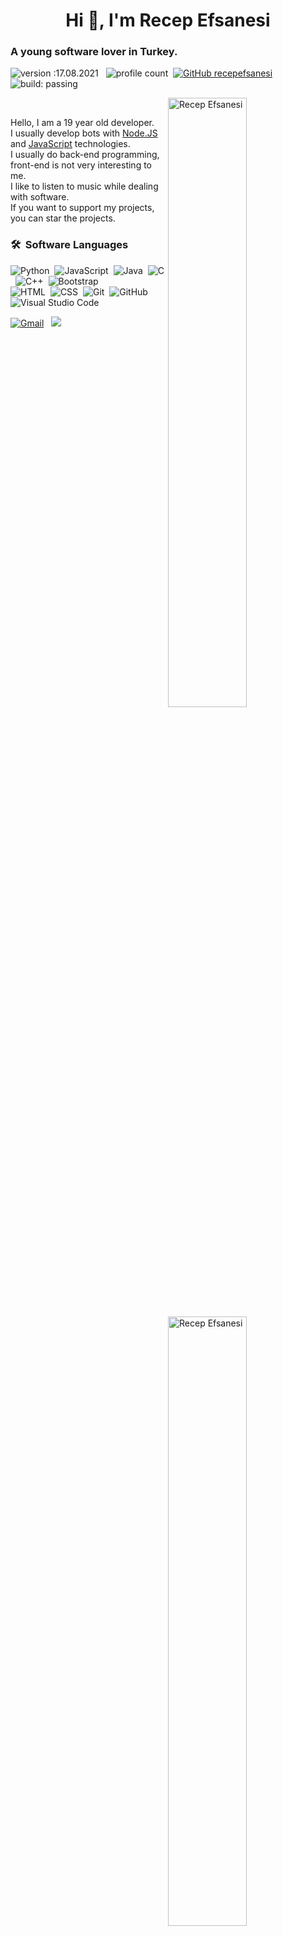 <h1 align="center">Hi 👋, I'm Recep Efsanesi</h1>

### A young software lover in Turkey.

![version :17.08.2021](https://img.shields.io/badge/version-17.08.2021-informational) &nbsp;
![profile count](https://komarev.com/ghpvc/?username=recepefsanesi&color=red)&nbsp;
[![GitHub recepefsanesi](https://img.shields.io/github/followers/recepefsanesi?label=follow&style=social)](https://github.com/recepefsanesi)&nbsp;
![build: passing](https://img.shields.io/badge/build-passing-success)


<p><img align="right" width="50%" src="https://github-readme-stats.vercel.app/api/top-langs?username=recepefsanesi&theme=dark&show_icons=true&locale=en&layout=compact" alt="Recep Efsanesi" /></p>

<p>&nbsp;<img align="right" width="50%" src="https://github-readme-stats.vercel.app/api?username=recepefsanesi&theme=dark&show_icons=true&locale=en" alt="Recep Efsanesi"  ></p>

Hello, I am a 19 year old developer.\
I usually develop bots with [Node.JS](https://nodejs.org/en/docs/) and [JavaScript](https://developer.mozilla.org/en-US/docs/Web/JavaScript/Reference) technologies.\
I usually do back-end programming, front-end is not very interesting to me.\
I like to listen to music while dealing with software.\
If you want to support my projects, you can star the projects.


### 🛠 &nbsp;Software Languages
![Python](https://img.shields.io/badge/-Python-05122A?style=flat&logo=python)&nbsp;
![JavaScript](https://img.shields.io/badge/-JavaScript-05122A?style=flat&logo=javascript)&nbsp;
![Java](https://img.shields.io/badge/-Java-05122A?style=flat&logo=Java&logoColor=FFA518)&nbsp;
![C](https://img.shields.io/badge/-C-05122A?style=flat&logo=C&logoColor=A8B9CC)&nbsp;
![C++](https://img.shields.io/badge/-C++-05122A?style=flat&logo=C%2B%2B&logoColor=00599C)&nbsp;
![Bootstrap](https://img.shields.io/badge/-Bootstrap-05122A?style=flat&logo=bootstrap&logoColor=563D7C)\
![HTML](https://img.shields.io/badge/-HTML-05122A?style=flat&logo=HTML5)&nbsp;
![CSS](https://img.shields.io/badge/-CSS-05122A?style=flat&logo=CSS3&logoColor=1572B6)&nbsp;
![Git](https://img.shields.io/badge/-Git-05122A?style=flat&logo=git)&nbsp;
![GitHub](https://img.shields.io/badge/-GitHub-05122A?style=flat&logo=github)&nbsp;
![Visual Studio Code](https://img.shields.io/badge/-Visual%20Studio%20Code-05122A?style=flat&logo=visual-studio-code&logoColor=007ACC)&nbsp;



<a href="https://discord.com/users/619126609756160000"><img alt="Gmail" src="https://img.shields.io/badge/Discord-2f3236?style=flat&logo=discord&logoColor=blue" /></a> &nbsp;
<a href="https://instagram.com/pusha__23"><img src="https://img.shields.io/badge/@pusha__23-E4405F?style=flat&logo=Instagram&logoColor=white"/></a> &nbsp;







